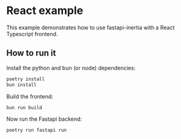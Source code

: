 # React example

This example demonstrates how to use fastapi-inertia with a React Typescript frontend.

## How to run it

Install the python and bun (or node) dependencies:

```bash
poetry install
bun install
```

Build the frontend:

```bash
bun run build
```

Now run the Fastapi backend:

```bash
poetry run fastapi run
```
